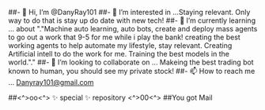 ##- 👋 Hi, I’m @DanyRay101
##- 👀 I’m interested in ...Staying relevant. Only way to do that is stay up do date with new tech!
##- 🌱 I’m currently learning ... about "."Machine auto learning, auto bots, create and deploy mass agents to go out a work that 9-5 for me while i play the bank! creating the best working agents to help automate my lifestyle, stay relevant. Creating Artificial intell to do the work for me. Training the best models in the world."." 
##- 💞️ I’m looking to collaborate on ... Makeing the best trading bot known to human, you should see my private stock! 
##- 📫 How to reach me ...  Danyray101@gmail.com


##<^>oo<^>  ✨ special ✨ repository  <^>00<^>
##You got Mail
